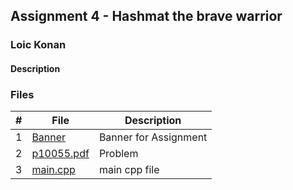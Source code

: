 ## Assignment 4 - Hashmat the brave warrior

### Loic Konan

#### Description



### Files

|   #   | File                     | Description           |
| :---: | ------------------------ | --------------------- |
|   1   | [Banner](Banner)         | Banner for Assignment |
|   2   | [p10055.pdf](p10055.pdf) | Problem               |
|   3   | [main.cpp](main.cpp)     | main cpp file         |
